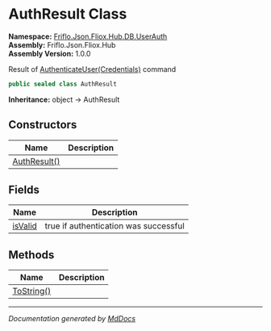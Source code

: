 ﻿<!--  
  <auto-generated>   
    The contents of this file were generated by a tool.  
    Changes to this file may be list if the file is regenerated  
  </auto-generated>   
-->

# AuthResult Class

**Namespace:** [Friflo.Json.Fliox.Hub.DB.UserAuth](../index.md)  
**Assembly:** Friflo.Json.Fliox.Hub  
**Assembly Version:** 1.0.0

Result of [AuthenticateUser(Credentials)](../UserStore/methods/AuthenticateUser.md) command

```csharp
public sealed class AuthResult
```

**Inheritance:** object → AuthResult

## Constructors

| Name                                  | Description |
| ------------------------------------- | ----------- |
| [AuthResult()](constructors/index.md) |             |

## Fields

| Name                         | Description                           |
| ---------------------------- | ------------------------------------- |
| [isValid](fields/isValid.md) | true if authentication was successful |

## Methods

| Name                              | Description |
| --------------------------------- | ----------- |
| [ToString()](methods/ToString.md) |             |

___

*Documentation generated by [MdDocs](https://github.com/ap0llo/mddocs)*
